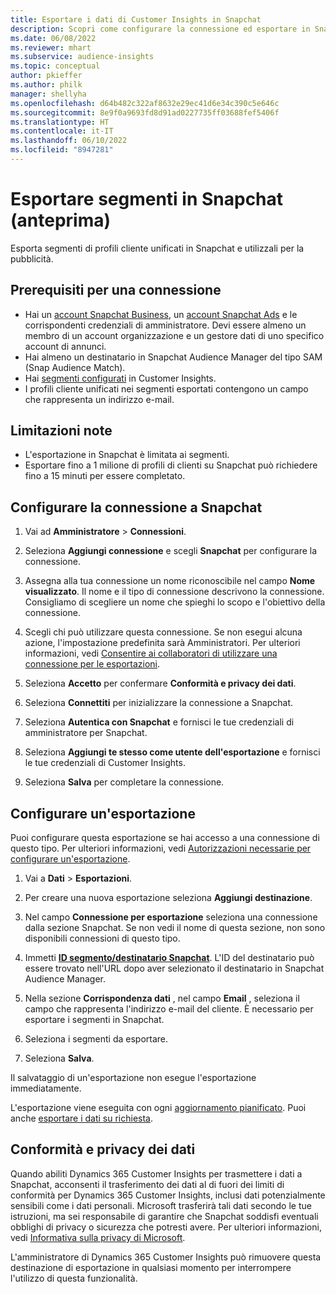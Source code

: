 ```yaml
---
title: Esportare i dati di Customer Insights in Snapchat
description: Scopri come configurare la connessione ed esportare in Snapchat.
ms.date: 06/08/2022
ms.reviewer: mhart
ms.subservice: audience-insights
ms.topic: conceptual
author: pkieffer
ms.author: philk
manager: shellyha
ms.openlocfilehash: d64b482c322af8632e29ec41d6e34c390c5e646c
ms.sourcegitcommit: 8e9f0a9693fd8d91ad0227735ff03688fef5406f
ms.translationtype: HT
ms.contentlocale: it-IT
ms.lasthandoff: 06/10/2022
ms.locfileid: "8947281"
---
```

# <a name="export-segments-to-snapchat-preview"></a>Esportare segmenti in Snapchat (anteprima)

Esporta segmenti di profili cliente unificati in Snapchat e utilizzali per la pubblicità. 

## <a name="prerequisites-for-a-connection"></a>Prerequisiti per una connessione

-   Hai un [account Snapchat Business](https://business.snapchat.com/), un [account Snapchat Ads](https://ads.snapchat.com/) e le corrispondenti credenziali di amministratore. Devi essere almeno un membro di un account organizzazione e un gestore dati di uno specifico account di annunci. 
-   Hai almeno un destinatario in Snapchat Audience Manager del tipo SAM (Snap Audience Match). 
-   Hai [segmenti configurati](segments.md) in Customer Insights.
-   I profili cliente unificati nei segmenti esportati contengono un campo che rappresenta un indirizzo e-mail.

## <a name="known-limitations"></a>Limitazioni note

- L'esportazione in Snapchat è limitata ai segmenti.
- Esportare fino a 1 milione di profili di clienti su Snapchat può richiedere fino a 15 minuti per essere completato. 

## <a name="set-up-connection-to-snapchat"></a>Configurare la connessione a Snapchat

1. Vai ad **Amministratore** > **Connessioni**.

1. Seleziona **Aggiungi connessione** e scegli **Snapchat** per configurare la connessione.

1. Assegna alla tua connessione un nome riconoscibile nel campo **Nome visualizzato**. Il nome e il tipo di connessione descrivono la connessione. Consigliamo di scegliere un nome che spieghi lo scopo e l'obiettivo della connessione.

1. Scegli chi può utilizzare questa connessione. Se non esegui alcuna azione, l'impostazione predefinita sarà Amministratori. Per ulteriori informazioni, vedi [Consentire ai collaboratori di utilizzare una connessione per le esportazioni](connections.md#allow-contributors-to-use-a-connection-for-exports).

1. Seleziona **Accetto** per confermare **Conformità e privacy dei dati**.

1. Seleziona **Connettiti** per inizializzare la connessione a Snapchat.

1. Seleziona **Autentica con Snapchat** e fornisci le tue credenziali di amministratore per Snapchat. 

1. Seleziona **Aggiungi te stesso come utente dell'esportazione** e fornisci le tue credenziali di Customer Insights.

1. Seleziona **Salva** per completare la connessione.

## <a name="configure-an-export"></a>Configurare un'esportazione

Puoi configurare questa esportazione se hai accesso a una connessione di questo tipo. Per ulteriori informazioni, vedi [Autorizzazioni necessarie per configurare un'esportazione](export-destinations.md#set-up-a-new-export).

1. Vai a **Dati** > **Esportazioni**.

1. Per creare una nuova esportazione seleziona **Aggiungi destinazione**.

1. Nel campo **Connessione per esportazione** seleziona una connessione dalla sezione Snapchat. Se non vedi il nome di questa sezione, non sono disponibili connessioni di questo tipo.

1. Immetti [**ID segmento/destinatario Snapchat**](https://businesshelp.snapchat.com/s/article/custom-audiences). L'ID del destinatario può essere trovato nell'URL dopo aver selezionato il destinatario in Snapchat Audience Manager. 

1. Nella sezione **Corrispondenza dati** , nel campo **Email** , seleziona il campo che rappresenta l'indirizzo e-mail del cliente. È necessario per esportare i segmenti in Snapchat.

1. Seleziona i segmenti da esportare. 

1. Seleziona **Salva**.

Il salvataggio di un'esportazione non esegue l'esportazione immediatamente.

L'esportazione viene eseguita con ogni [aggiornamento pianificato](system.md#schedule-tab). Puoi anche [esportare i dati su richiesta](export-destinations.md#run-exports-on-demand). 


## <a name="data-privacy-and-compliance"></a>Conformità e privacy dei dati

Quando abiliti Dynamics 365 Customer Insights per trasmettere i dati a Snapchat, acconsenti il trasferimento dei dati al di fuori dei limiti di conformità per Dynamics 365 Customer Insights, inclusi dati potenzialmente sensibili come i dati personali. Microsoft trasferirà tali dati secondo le tue istruzioni, ma sei responsabile di garantire che Snapchat soddisfi eventuali obblighi di privacy o sicurezza che potresti avere. Per ulteriori informazioni, vedi [Informativa sulla privacy di Microsoft](https://go.microsoft.com/fwlink/?linkid=396732).

L'amministratore di Dynamics 365 Customer Insights può rimuovere questa destinazione di esportazione in qualsiasi momento per interrompere l'utilizzo di questa funzionalità.

